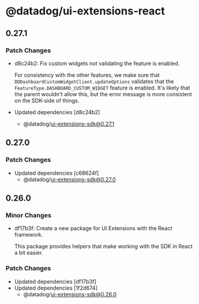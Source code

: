 # @datadog/ui-extensions-react

## 0.27.1

### Patch Changes

-   d8c24b2: Fix custom widgets not validating the feature is enabled.

    For consistency with the other features,
    we make sure that `DDDashboardCustomWidgetClient.updateOptions` validates that the `FeatureType.DASHBOARD_CUSTOM_WIDGET` feature is enabled.
    It's likely that the parent wouldn't allow this,
    but the error message is more consistent on the SDK-side of things.

-   Updated dependencies [d8c24b2]
    -   @datadog/ui-extensions-sdk@0.27.1

## 0.27.0

### Patch Changes

-   Updated dependencies [c68624f]
    -   @datadog/ui-extensions-sdk@0.27.0

## 0.26.0

### Minor Changes

-   df17b3f: Create a new package for UI Extensions with the React framework.

    This package provides helpers that make working with the SDK in React a bit easier.

### Patch Changes

-   Updated dependencies [df17b3f]
-   Updated dependencies [1f2d674]
    -   @datadog/ui-extensions-sdk@0.26.0
